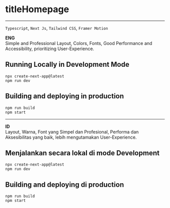 
# titleHomepage
<hr />

`Typescript`, `Next Js`, `Tailwind CSS`, `Framer Motion`

**ENG**
<br/>
Simple and Professional Layout, Colors, Fonts, Good Performance and Accessibility, prioritizing User-Experience.

## Running Locally in Development Mode
```
npx create-next-app@latest
npm run dev
```

## Building and deploying in production
```
npm run build
npm start
```

<hr />

**ID**
<br/>
Layout, Warna, Font yang Simpel dan Profesional, Performa dan Aksesibilitas yang baik, lebih mengutamakan User-Experience.

## Menjalankan secara lokal di mode Development
```
npx create-next-app@latest
npm run dev
```

## Building and deploying di production
```
npm run build
npm start
```

